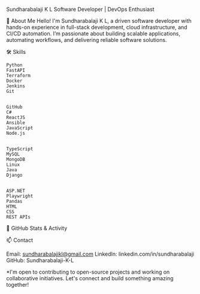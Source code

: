 Sundharabalaji K L
Software Developer | DevOps Enthusiast

👋 About Me
Hello! I'm Sundharabalaji K L, a driven software developer with hands-on experience in full-stack development, cloud infrastructure, and CI/CD automation. I’m passionate about building scalable applications, automating workflows, and delivering reliable software solutions.

🛠️ Skills

  
    Python
    FastAPI
    Terraform
    Docker
    Jenkins
    Git
  
  
    GitHub
    C#
    ReactJS
    Ansible
    JavaScript
    Node.js
  
  
    TypeScript
    MySQL
    MongoDB
    Linux
    Java
    Django
  
  
    ASP.NET
    Playwright
    Pandas
    HTML
    CSS
    REST APIs
  



🚀 GitHub Stats & Activity

  
  

  
  
    
    
    
  



📫 Contact

Email: sundharabalajikl@gmail.com
LinkedIn: linkedin.com/in/sundharabalaji
GitHub: Sundharabalaji-K-L


*I'm open to contributing to open-source projects and working on collaborative initiatives. Let's connect and build something amazing together!
